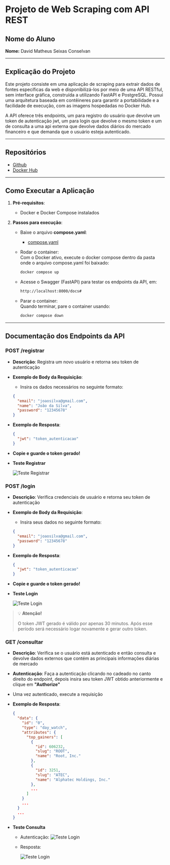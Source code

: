 # Projeto de Web Scraping com API REST

## Nome do Aluno
**Nome:** David Matheus Seixas Conselvan

---

## Explicação do Projeto

Este projeto consiste em uma aplicação de scraping para extrair dados de fontes específicas da web e disponibilizá-los por meio de uma API RESTful, sem interface gráfica, construída a utilizando FastAPI e PostgreSQL. Possui uma arquitetura baseada em contêineres para garantir a portabilidade e a facilidade de execução, com as imagens hospedadas no Docker Hub.

A API oferece três endpoints, um para registro do usuário que devolve um token de autenticação jwt, um para login que devolve o mesmo token e um de consulta a uma api externa que devolve dados diários do mercado financeiro e que demanda que o usuário esteja autenticado.

---

## Repositórios  
- [Github](https://github.com/DavidConselvan/projeto-cloud)  
- [Docker Hub](https://hub.docker.com/repository/docker/davidconselvan/projeto-cloud/general)
---

## Como Executar a Aplicação

1. **Pré-requisitos**:
   - Docker e Docker Compose instalados

2. **Passos para execução**:
   - Baixe o arquivo **compose.yaml**:  
      - [compose.yaml](https://raw.githubusercontent.com/DavidConselvan/projeto-cloud/refs/heads/main/compose.yaml)  

   - Rodar o container:  
    Com o Docker ativo, execute o docker compose  dentro da pasta onde o arquivo compose.yaml foi baixado:

     ```bash
     docker compose up
     ```
   - Acesse o Swagger (FastAPI) para testar os endpoints da API, em:
     ```bash
     http://localhost:8000/docs#
     ```

    - Parar o container:  
    Quando terminar, pare o container usando:
      ```bash
      docker compose down
      ```
---

## Documentação dos Endpoints da API

### POST /registrar
- **Descrição**: Registra um novo usuário e retorna seu token de autenticação

- **Exemplo de Body da Requisição**:  
    - Insira os dados necessários no seguinte formato:
  ```json
  {
    "email": "joaosilva@gmail.com",
    "name": "João da Silva",
    "password": "12345678"
  }
  
- **Exemplo de Resposta**:
  ```json
  {
    "jwt": "token_autenticacao"
  }

- **Copie e guarde o token gerado!**

- **Teste Registrar**
  
  ![Teste Registrar](assets\registrar.png)




### POST /login
- **Descrição**: Verifica credenciais de usuário e retorna seu token de autenticação

- **Exemplo de Body da Requisição**:  
    - Insira seus dados no seguinte formato:
  ```json
  {
    "email": "joaosilva@gmail.com",
    "password": "12345678"
  }
  
- **Exemplo de Resposta**:
  ```json
  {
    "jwt": "token_autenticacao"
  }
  
- **Copie e guarde o token gerado!**

- **Teste Login**
  
  ![Teste Login](assets\login.png)  


> 💡 **Atenção!**
> 
> O token JWT gerado é válido por apenas 30 minutos. Após esse período será necessário logar novamente e gerar outro token.

### GET /consultar
- **Descrição**: Verifica se o usuário está autenticado e então consulta e devolve dados externos que contém as principais informações diárias de mercado 

- **Autenticação**:  Faça a autenticação clicando no cadeado no canto direito do endpoint, depois insira seu token JWT obtido anteriormente e clique em **"Authorize"**

- Uma vez autenticado, execute a requisição

- **Exemplo de Resposta**:
  ```json
  {
    "data": {
      "id": "0",
      "type": "day_watch",
      "attributes": {
        "top_gainers": [
          {
            "id": 606232,
            "slug": "ROOT",
            "name": "Root, Inc."
          },
          {
            "id": 3251,
            "slug": "ATEC",
            "name": "Alphatec Holdings, Inc."
          },
          ...
        ]
      }     
      ...
    }
    ...
  }

- **Teste Consulta**  
  - Autenticação:
    ![Teste Login](assets\autenticacao.png)  

  - Resposta:

    ![Teste Login](assets\api_externa.png)  

